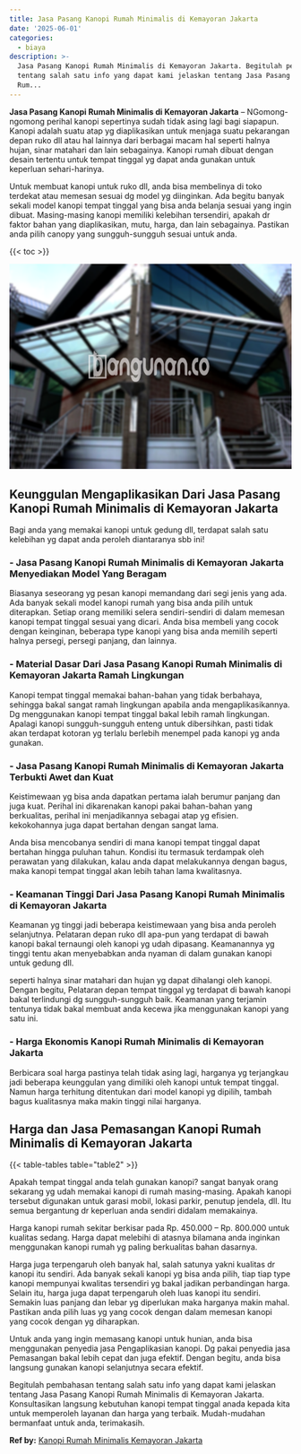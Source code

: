 ```yaml
---
title: Jasa Pasang Kanopi Rumah Minimalis di Kemayoran Jakarta
date: '2025-06-01'
categories:
  - biaya
description: >-
  Jasa Pasang Kanopi Rumah Minimalis di Kemayoran Jakarta. Begitulah pembahasan
  tentang salah satu info yang dapat kami jelaskan tentang Jasa Pasang Kanopi
  Rum...
---
```


**Jasa Pasang Kanopi Rumah Minimalis di Kemayoran Jakarta** – NGomong-ngomong perihal kanopi sepertinya sudah tidak asing lagi bagi siapapun. Kanopi adalah suatu atap yg diaplikasikan untuk menjaga suatu pekarangan depan ruko dll atau hal lainnya dari berbagai macam hal seperti halnya hujan, sinar matahari dan lain sebagainya. Kanopi rumah dibuat dengan desain tertentu untuk tempat tinggal yg dapat anda gunakan untuk keperluan sehari-harinya.

Untuk membuat kanopi untuk ruko dll, anda bisa membelinya di toko terdekat atau memesan sesuai dg model yg diinginkan. Ada begitu banyak sekali model kanopi tempat tinggal yang bisa anda belanja sesuai yang ingin dibuat. Masing-masing kanopi memiliki kelebihan tersendiri, apakah dr faktor bahan yang diaplikasikan, mutu, harga, dan lain sebagainya. Pastikan anda pilih canopy yang sungguh-sungguh sesuai untuk anda.

{{< toc >}}

![Jasa Pasang Kanopi Rumah Minimalis di Kemayoran Jakarta](/images/harga-kanopi-minimalis-14.png)

## Keunggulan Mengaplikasikan Dari Jasa Pasang Kanopi Rumah Minimalis di Kemayoran Jakarta

Bagi anda yang memakai kanopi untuk gedung dll, terdapat salah satu kelebihan yg dapat anda peroleh diantaranya sbb ini!

### \- Jasa Pasang Kanopi Rumah Minimalis di Kemayoran Jakarta Menyediakan Model Yang Beragam

Biasanya seseorang yg pesan kanopi memandang dari segi jenis yang ada. Ada banyak sekali model kanopi rumah yang bisa anda pilih untuk diterapkan. Setiap orang memiliki selera sendiri-sendiri di dalam memesan kanopi tempat tinggal sesuai yang dicari. Anda bisa membeli yang cocok dengan keinginan, beberapa type kanopi yang bisa anda memilih seperti halnya persegi, persegi panjang, dan lainnya.

### \- Material Dasar Dari Jasa Pasang Kanopi Rumah Minimalis di Kemayoran Jakarta Ramah Lingkungan

Kanopi tempat tinggal memakai bahan-bahan yang tidak berbahaya, sehingga bakal sangat ramah lingkungan apabila anda mengaplikasikannya. Dg menggunakan kanopi tempat tinggal bakal lebih ramah lingkungan. Apalagi kanopi sungguh-sungguh enteng untuk dibersihkan, pasti tidak akan terdapat kotoran yg terlalu berlebih menempel pada kanopi yg anda gunakan.

### \- Jasa Pasang Kanopi Rumah Minimalis di Kemayoran Jakarta Terbukti Awet dan Kuat

Keistimewaan yg bisa anda dapatkan pertama ialah berumur panjang dan juga kuat. Perihal ini dikarenakan kanopi pakai bahan-bahan yang berkualitas, perihal ini menjadikannya sebagai atap yg efisien. kekokohannya juga dapat bertahan dengan sangat lama.

Anda bisa mencobanya sendiri di mana kanopi tempat tinggal dapat bertahan hingga puluhan tahun. Kondisi itu termasuk terdampak oleh perawatan yang dilakukan, kalau anda dapat melakukannya dengan bagus, maka kanopi tempat tinggal akan lebih tahan lama kwalitasnya.

### \- Keamanan Tinggi Dari Jasa Pasang Kanopi Rumah Minimalis di Kemayoran Jakarta

Keamanan yg tinggi jadi beberapa keistimewaan yang bisa anda peroleh selanjutnya. Pelataran depan ruko dll apa-pun yang terdapat di bawah kanopi bakal ternaungi oleh kanopi yg udah dipasang. Keamanannya yg tinggi tentu akan menyebabkan anda nyaman di dalam gunakan kanopi untuk gedung dll.

seperti halnya sinar matahari dan hujan yg dapat dihalangi oleh kanopi. Dengan begitu, Pelataran depan tempat tinggal yg terdapat di bawah kanopi bakal terlindungi dg sungguh-sungguh baik. Keamanan yang terjamin tentunya tidak bakal membuat anda kecewa jika menggunakan kanopi yang satu ini.

### \- Harga Ekonomis Kanopi Rumah Minimalis di Kemayoran Jakarta

Berbicara soal harga pastinya telah tidak asing lagi, harganya yg terjangkau jadi beberapa keunggulan yang dimiliki oleh kanopi untuk tempat tinggal. Namun harga terhitung ditentukan dari model kanopi yg dipilih, tambah bagus kualitasnya maka makin tinggi nilai harganya.

## Harga dan Jasa Pemasangan Kanopi Rumah Minimalis di Kemayoran Jakarta

{{< table-tables table="table2" >}}

Apakah tempat tinggal anda telah gunakan kanopi? sangat banyak orang sekarang yg udah memakai kanopi di rumah masing-masing. Apakah kanopi tersebut digunakan untuk garasi mobil, lokasi parkir, penutup jendela, dll. Itu semua bergantung dr keperluan anda sendiri didalam memakainya.

Harga kanopi rumah sekitar berkisar pada Rp. 450.000 – Rp. 800.000 untuk kualitas sedang. Harga dapat melebihi di atasnya bilamana anda inginkan menggunakan kanopi rumah yg paling berkualitas bahan dasarnya.

Harga juga terpengaruh oleh banyak hal, salah satunya yakni kualitas dr kanopi itu sendiri. Ada banyak sekali kanopi yg bisa anda pilih, tiap tiap type kanopi mempunyai kwalitas tersendiri yg bakal jadikan perbandingan harga. Selain itu, harga juga dapat terpengaruh oleh luas kanopi itu sendiri. Semakin luas panjang dan lebar yg diperlukan maka harganya makin mahal. Pastikan anda pilih luas yg yang cocok dengan dalam memesan kanopi yang cocok dengan yg diharapkan.

Untuk anda yang ingin memasang kanopi untuk hunian, anda bisa menggunakan penyedia jasa Pengaplikasian kanopi. Dg pakai penyedia jasa Pemasangan bakal lebih cepat dan juga efektif. Dengan begitu, anda bisa langsung gunakan kanopi selanjutnya secara efektif.

Begitulah pembahasan tentang salah satu info yang dapat kami jelaskan tentang Jasa Pasang Kanopi Rumah Minimalis di Kemayoran Jakarta. Konsultasikan langsung kebutuhan kanopi tempat tinggal anada kepada kita untuk memperoleh layanan dan harga yang terbaik. Mudah-mudahan bermanfaat untuk anda, terimakasih.

**Ref by:**  [Kanopi Rumah Minimalis Kemayoran Jakarta](https://id.wikipedia.org/wiki/Kanopi)
